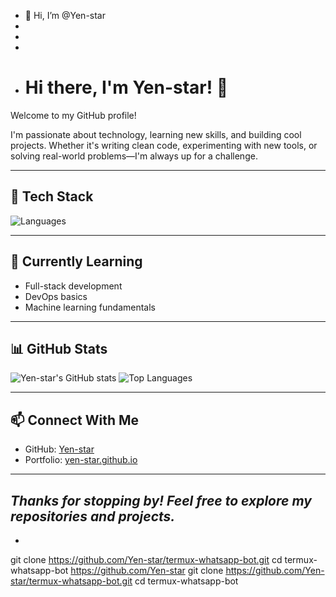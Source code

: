 - 👋 Hi, I’m @Yen-star
- 
- 
- 
- # Hi there, I'm Yen-star! 👋

Welcome to my GitHub profile!

I'm passionate about technology, learning new skills, and building cool projects. Whether it's writing clean code, experimenting with new tools, or solving real-world problems—I'm always up for a challenge.

---

## 🚀 Tech Stack

![Languages](https://skillicons.dev/icons?i=html,css,js,react,python,java,github,git)

---

## 🌱 Currently Learning

- Full-stack development
- DevOps basics
- Machine learning fundamentals

---

## 📊 GitHub Stats

![Yen-star's GitHub stats](https://github-readme-stats.vercel.app/api?username=Yen-star&show_icons=true&theme=radical)
![Top Languages](https://github-readme-stats.vercel.app/api/top-langs/?username=Yen-star&layout=compact&theme=radical)

---

## 📫 Connect With Me

- GitHub: [Yen-star](https://github.com/Yen-star)
- Portfolio: [yen-star.github.io](https://yen-star.github.io)

---

*Thanks for stopping by! Feel free to explore my repositories and projects.*
- 
- 

<!---
Yen-star/Yen-star is a ✨ special ✨ repository because its `README.md` (this file) appears on your GitHub profile.
You can click the Preview link to take a look at your changes.
--->
git clone https://github.com/Yen-star/termux-whatsapp-bot.git
cd termux-whatsapp-bot
https://github.com/Yen-star
git clone https://github.com/Yen-star/termux-whatsapp-bot.git
cd termux-whatsapp-bot
